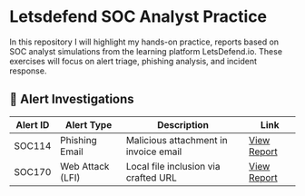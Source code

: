 # Letsdefend SOC Analyst Practice


In this repository I will highlight my hands-on practice, reports based on SOC analyst simulations from the learning platform LetsDefend.io. These exercises will focus on alert triage, phishing analysis, and incident response.

## 📂 Alert Investigations

| Alert ID | Alert Type           | Description                                    | Link |
|----------|----------------------|------------------------------------------------|------|
| SOC114   | Phishing Email       | Malicious attachment in invoice email          | [View Report](phishing-analysis/SOC114_Phishing_Mail_Malicious_Attachment_Detected.md) |
| SOC170   | Web Attack (LFI)     | Local file inclusion via crafted URL           | [View Report](Web-Attacks/SOC170_Local_File_Inclusion.md) |
